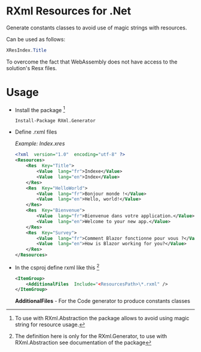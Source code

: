 ﻿# RXml Resources for .Net
 
Generate constants classes to avoid use of magic strings with resources.
 
Can be used as follows:
```csharp
XResIndex.Title
```
To overcome the fact that WebAssembly does not have access to the solution's Resx files.
 
 # Usage
- Install the package [^1]
	```
	Install-Package RXml.Generator
	```
- Define .rxml files
 
	*Example: Index.xres*
	```xml
	<?xml  version="1.0"  encoding="utf-8" ?>
	<Resources>
		<Res  Key="Title">
			<Value  lang="fr">Indexe</Value>
			<Value  lang="en">Index</Value>
		</Res>
		<Res  Key="HelloWorld">
			<Value  lang="fr">Bonjour monde !</Value>
			<Value  lang="en">Hello, world!</Value> 
		</Res>
		<Res  Key="Bienvenue">
			<Value  lang="fr">Bienvenue dans votre application.</Value>
			<Value  lang="en">Welcome to your new app.</Value> 
		</Res>
		<Res  Key="Survey">
			<Value  lang="fr">Comment Blazor fonctionne pour vous ?</Value>
			<Value  lang="en">How is Blazor working for you?</Value>
		</Res> 
	</Resources>
	```
- In the csproj define rxml like this [^2]
	```xml
	<ItemGroup>
		<AdditionalFiles  Include="<ResourcesPath>\*.rxml" />
	</ItemGroup>
	```
	**AdditionalFiles** - For the Code generator to produce constants classes
 		    
[^1]: To use with RXml.Abstraction the package allows to avoid using magic string for resource usage.
[^2]: The definition here is only for the RXml.Generator, to use with RXml.Abstraction see documentation of the package